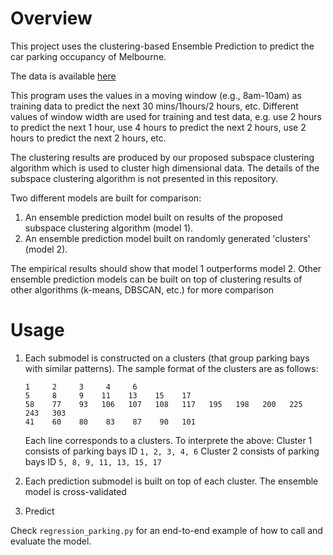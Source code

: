 # Overview

This project uses the clustering-based Ensemble Prediction to predict the car parking occupancy of Melbourne.

The data is available [here](https://data.melbourne.vic.gov.au/Transport-Movement/On-street-Car-Parking-Sensor-Data-2016/dj7e-rdx9)

This program uses the values in a moving window (e.g., 8am-10am) as training data to predict the next 30 mins/1hours/2 hours, etc. Different values of window width are used for training and test data, e.g. use 2 hours to predict the next 1 hour, use 4 hours to predict the next 2 hours, use 2 hours to predict the next 2 hours, etc.

The clustering results are produced by our proposed subspace clustering algorithm which is used to cluster high dimensional data. The details of the subspace clustering algorithm is not presented in this repository.

Two different models are built for comparison:

1. An ensemble prediction model built on results of the proposed subspace clustering algorithm (model 1).
2. An ensemble prediction model built on randomly generated 'clusters' (model 2).

The empirical results should show that model 1 outperforms model 2. Other ensemble prediction models can be built on top of clustering results of other algorithms (k-means, DBSCAN, etc.) for more comparison

# Usage
1. Each submodel is constructed on a clusters (that group parking bays with similar patterns). The sample format of the
clusters are as follows:
    ```
    1     2     3     4     6     
    5     8     9    11    13    15    17
    58    77    93   106   107   108   117   195   198   200   225   243   303
    41    60    80    83    87    90   101  
    ``` 
    Each line corresponds to a clusters. To interprete the above: Cluster 1 consists of parking bays ID `1, 2, 3, 4, 6`
Cluster 2 consists of parking bays ID `5, 8, 9, 11, 13, 15, 17`

2. Each prediction submodel is built on top of each cluster. The ensemble model is cross-validated

3. Predict

Check `regression_parking.py` for an end-to-end example of how to call and evaluate the model. 